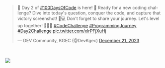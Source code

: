 <blockquote class="twitter-tweet"><p lang="en" dir="ltr">🚀 Day 2 of <a href="https://twitter.com/hashtag/100DaysOfCode?src=hash&amp;ref_src=twsrc%5Etfw">#100DaysOfCode</a> is here! 🌟 Ready for a new coding challenge? Dive into today&#39;s question, conquer the code, and capture that victory screenshot! 📸💻 Don&#39;t forget to share your journey. Let&#39;s level up together! 💪👩‍💻 <a href="https://twitter.com/hashtag/CodeChallenge?src=hash&amp;ref_src=twsrc%5Etfw">#CodeChallenge</a> <a href="https://twitter.com/hashtag/ProgrammingJourney?src=hash&amp;ref_src=twsrc%5Etfw">#ProgrammingJourney</a> <a href="https://twitter.com/hashtag/Day2Challenge?src=hash&amp;ref_src=twsrc%5Etfw">#Day2Challenge</a> <a href="https://t.co/xlrPFjXuHj">pic.twitter.com/xlrPFjXuHj</a></p>&mdash; DEV Community, KGEC (@DevKgec) <a href="https://twitter.com/DevKgec/status/1737764909486588236?ref_src=twsrc%5Etfw">December 21, 2023</a></blockquote>
<br><br>
<a href="https://twitter.com/DevKgec/status/1737764909486588236"><img src="https://pbs.twimg.com/media/GB3HA1PXEAAiH3Z?format=jpg&name=large" align="middle"></a>
